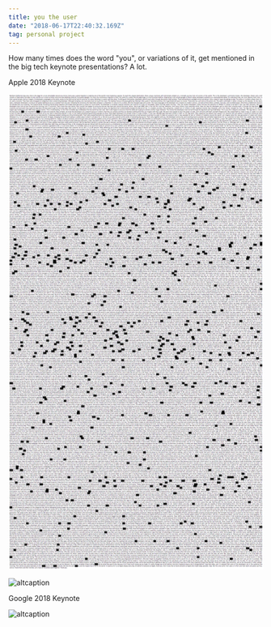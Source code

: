 ```yaml
---
title: you the user
date: "2018-06-17T22:40:32.169Z"
tag: personal project
---
```


How many times does the word "you", or variations of it, get mentioned in the big tech keynote presentations? A lot.



Apple 2018 Keynote



![altcaption](apple.png)



![altcaption](3D.png)



Google 2018 Keynote



![altcaption](google.png)



